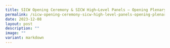 ```yaml
---
title: SICW Opening Ceremony & SICW High–Level Panels – Opening Plenary
permalink: /sicw-opening-ceremony-sicw-high-level-panels-opening-plenary/
date: 2023-12-08
layout: post
description: ""
image: ""
variant: markdown
---
```

